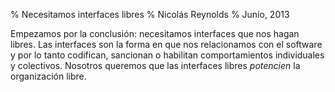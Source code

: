 % Necesitamos interfaces libres
% Nicolás Reynolds
% Junio, 2013

Empezamos por la conclusión:  necesitamos interfaces que nos hagan libres.  Las
interfaces son la forma en que nos relacionamos con el software y por lo tanto
codifican, sancionan o habilitan comportamientos individuales y colectivos.
Nosotros queremos que las interfaces libres _potencien_ la organización libre.
